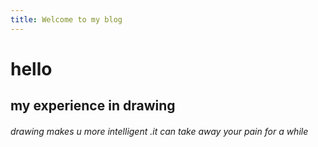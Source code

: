 ```yaml
---
title: Welcome to my blog
---
```

# hello
## my experience in drawing
###### drawing makes u more intelligent .it can take away your pain for a while
